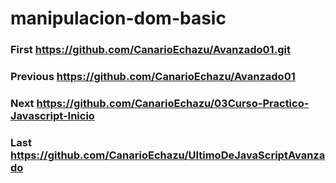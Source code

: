 # manipulacion-dom-basic

### First https://github.com/CanarioEchazu/Avanzado01.git
### Previous https://github.com/CanarioEchazu/Avanzado01
### Next https://github.com/CanarioEchazu/03Curso-Practico-Javascript-Inicio
### Last https://github.com/CanarioEchazu/UltimoDeJavaScriptAvanzado
